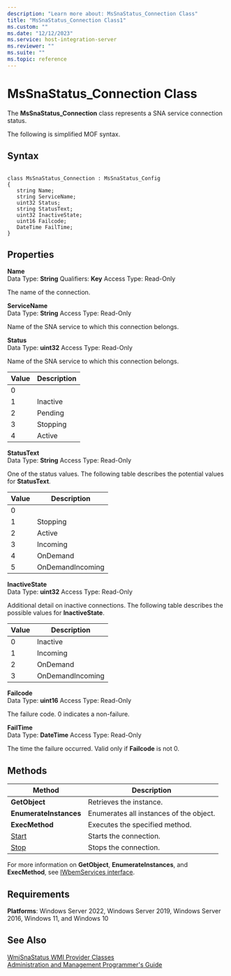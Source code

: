 ```yaml
---
description: "Learn more about: MsSnaStatus_Connection Class"
title: "MsSnaStatus_Connection Class1"
ms.custom: ""
ms.date: "12/12/2023"
ms.service: host-integration-server
ms.reviewer: ""
ms.suite: ""
ms.topic: reference
---
```

# MsSnaStatus_Connection Class
The **MsSnaStatus_Connection** class represents a SNA service connection status.  
  
 The following is simplified MOF syntax.  
  
## Syntax  
  
```  
  
class MsSnaStatus_Connection : MsSnaStatus_Config  
{  
   string Name;  
   string ServiceName;  
   uint32 Status;  
   string StatusText;  
   uint32 InactiveState;  
   uint16 Failcode;  
   DateTime FailTime;  
}  
```  
  
## Properties  
 **Name**  
 Data Type: **String** Qualifiers: **Key** Access Type: Read-Only  
  
 The name of the connection.  
  
 **ServiceName**  
 Data Type: **String** Access Type: Read-Only  
  
 Name of the SNA service to which this connection belongs.  
  
 **Status**  
 Data Type: **uint32** Access Type: Read-Only  
  
 Name of the SNA service to which this connection belongs.  
  
|Value|Description|  
|-----------|-----------------|  
|0||  
|1|Inactive|  
|2|Pending|  
|3|Stopping|  
|4|Active|  
  
 **StatusText**  
 Data Type: **String** Access Type: Read-Only  
  
 One of the status values. The following table describes the potential values for **StatusText**.  
  
|Value|Description|  
|-----------|-----------------|  
|0||  
|1|Stopping|  
|2|Active|  
|3|Incoming|  
|4|OnDemand|  
|5|OnDemandIncoming|  
  
 **InactiveState**  
 Data Type: **uint32** Access Type: Read-Only  
  
 Additional detail on inactive connections. The following table describes the possible values for **InactiveState**.  
  
|Value|Description|  
|-----------|-----------------|  
|0|Inactive|  
|1|Incoming|  
|2|OnDemand|  
|3|OnDemandIncoming|  
  
 **Failcode**  
 Data Type: **uint16** Access Type: Read-Only  
  
 The failure code. 0 indicates a non-failure.  
  
 **FailTime**  
 Data Type: **DateTime** Access Type: Read-Only  
  
 The time the failure occurred. Valid only if **Failcode** is not 0.  
  
## Methods  
  
|Method|Description|  
|------------|-----------------|  
|**GetObject**|Retrieves the instance.|  
|**EnumerateInstances**|Enumerates all instances of the object.|  
|**ExecMethod**|Executes the specified method.|  
|[Start](../core/mssnastatus-connection-start-method1.md)|Starts the connection.|  
|[Stop](../core/mssnastatus-connection-stop-method2.md)|Stops the connection.|  
  
 For more information on **GetObject**, **EnumerateInstances**, and **ExecMethod**, see [IWbemServices interface](/windows/win32/wmisdk/iwbemservices-methods).  
  
## Requirements  
 **Platforms**: Windows Server 2022, Windows Server 2019, Windows Server 2016, Windows 11, and Windows 10  
  
## See Also  
 [WmiSnaStatus WMI Provider Classes](../core/wmisnastatus-wmi-provider-classes1.md)   
 [Administration and Management Programmer's Guide](./administration-and-management-programmer-s-guide2.md)
